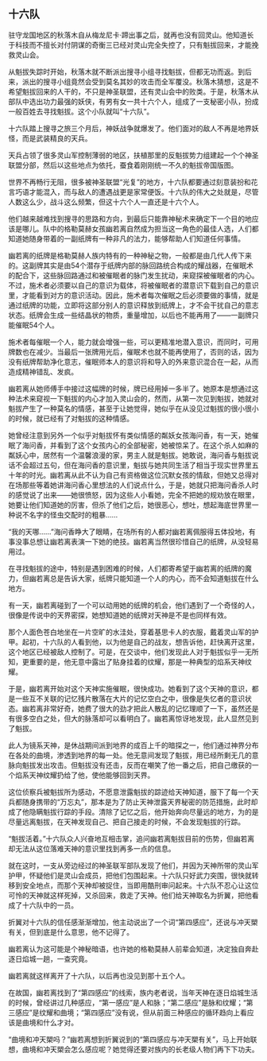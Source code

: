 ## 十六队

驻守龙国地区的秋落木自从梅龙尼卡·蹄出事之后，就再也没有回灵山。他知道长于科技而不擅长对付阴谋的奇衡三已经对灵山完全失控了，只有魁拔回来，才能挽救灵山会。

从魁拔失踪时开始，秋落木就不断派出搜寻小组寻找魁拔，但都无功而返。到后来，派出的搜寻小组竟然会受到莫名其妙的攻击而全军覆没。秋落木猜想，这是不希望魁拔回来的人干的，不只是神圣联盟，还有灵山会中的败类。于是，秋落木从部队中选出功力最强的妖侠，有男有女一共十六个人，组成了一支秘密小队，扮成一般百姓去寻找魁拔。这个小队就叫“十六队”。

十六队踏上搜寻之旅三个月后，神妖战争就爆发了。他们面对的敌人不再是地界妖怪，而是武装精良的天兵。

天兵占领了很多灵山军控制薄弱的地区，扶植那里的反魁拔势力组建起一个个神圣联盟分部，然后以这些地点为依托，蚕食着刚刚统一不久的魁拔帝国版图。

世界不再畅行无阻，很多被神圣联盟“光复”的地方，十六队都要通过刻意装扮和花言巧语才能混入，而与敌人的遭遇战更是家常便饭。十六队的伟大之处就是，尽管人数这么少，战斗这么频繁，但这十六个人一直还是十六个人。

他们越来越难找到搜寻的思路和方向，到最后只能靠神秘术来确定下一个目的地应该是哪儿。队中的格勒莫赫女孩幽若离自然成为担当这一角色的最佳人选，人们都知道她随身带着的一副纸牌有一种非凡的法力，能够帮助人们知道任何事情。

幽若离的纸牌是格勒莫赫人族内特有的一种神秘之物，一般都是由几代人传下来的。这副牌其实是由54个潜存于纸牌内部的脉回路统合构成的耀战器，在催眠术的配合下，这些脉回路通过和被催眠者的脉门发生扰动，来窥探被催眠者的内心。不过，施术者必须要以自己的意识为载体，将被催眠者的潜意识下载到自己的意识里，才能看到对方的意识活动。因此，施术者每次催眠之后必须要做的事情，就是通过纸牌的功能，立即将这部分别人的意识释放到纸牌上，才不会干扰自己的意志状态。纸牌会生成一些结晶状的物质，重量增加，以后也不能再用了——一副牌只能催眠54个人。

施术者每催眠一个人，能力就会增强一些，可以更精准地潜入意识，而同时，可用牌数也在减少。当最后一张牌用光后，催眠术也就不能再使用了，否则的话，因为没有纸牌帮助净化意志，催眠师本人的意识将和导入的外来意识混合在一起，从而造成精神错乱、发疯。

幽若离从她师傅手中接过这幅牌的时候，牌已经用掉一多半了。她原本是想通过这种法术来窥视一下魁拔的内心才加入灵山会的，然而，从第一次见到魁拔，她就对魁拔产生了一种莫名的情感，甚至于让她觉得，她似乎在从没见过魁拔的很小很小的时候，就已经有了对魁拔的这种情感。

她曾经注意到另外一个似乎对魁拔怀有类似情感的粼妖女孩海问香，有一天，她催眠了海问香，并看到了这个女孩内心的全部秘密，她被惊呆了。在这个杀人如麻的粼妖心中，居然有一个温馨浪漫的家，男主人就是魁拔。她敢说，海问香与魁拔说话不会超过五句，但在海问香的意识里，魁拔与她共同生活了相当于现实世界里五十年的时光。幽若离从此不认为自己有资格做这位沉默女孩的情敌，但她又总得对在场那些等着她讲海问香心里想法的人们说点什么，于是，她就只把海问香杀人时的感觉说了出来——她很愤怒，因为这些人小看她，完全不把她的规劝放在眼里，她要让他们知道她的厉害，但杀了他们之后，她很恶心，想吐，想起海底世界里一种说不名字的怪虫交配时的粗暴……

“我的天哪……”海问香睁大了眼睛，在场所有的人都对幽若离佩服得五体投地，有事没事总想让幽若离表演一下她的绝技。幽若离当然很珍惜自己的纸牌，从没轻易用过。

在寻找魁拔的途中，特别是遇到困难的时候，人们都寄希望于幽若离的纸牌的魔力，但幽若离总是告诉大家，纸牌只能知道一个人的内心，而不会知道魁拔在什么地方。

有一天，幽若离碰到了一个可以动用她的纸牌的机会，他们遇到了一个奇怪的人，很像是传说中的天界密探，她想知道她的纸牌对天神是不是也同样有效。

那个人面色苍白地坐在一片空旷的水洼处，穿着基思卡人的衣服，戴着灵山军的护甲。起初，十六队的人看到他，以为他是自己的战友，想告诉他，赶快离开这里，这个地区已经被敌人控制了。可是，在交谈中，他们发现此人对于魁拔似乎一无所知，更重要的是，他无意中露出了贴身挂着的纹耀，那是一种典型的焰系天神纹耀。

于是，幽若离开始对这个天神实施催眠，很快成功。她看到了这个天神的意识，都是一些互不关联的记忆残片散落在大片的记忆空白之中，很像是失忆者的意识状态。幽若离非常好奇，她费了很大的劲才把此人散乱的记忆理顺了一下，虽然还是有很多空白之处，但大的脉落却可以看明白了。幽若离惊讶地发现，此人显然见到了魁拔。

此人为镜系天神，是休战期间派到地界的成百上千的暗探之一，他们通过神界分布在各处的曲境，渗透到地界的每一处。他无意间发现了魁拔，用已经所剩无几的意脉向魁拔发出攻击。但魁拔没有还击，反而在嘲笑了他一番之后，把自己缴获的一个焰系天神纹耀扔给了他，使他能够回到天界。

这位侦察兵被魁拔所为感动，不愿意泄露魁拔的踪迹给天神知道，服下了每一个天兵都随身携带的“万忘丸”，那本是为了防止天神泄露天界秘密的防范措施，此时却成了他隐瞒魁拔行踪的手段。清除了记忆之后，他开始奔向尽量远的地方，为的是尽量远离魁拔，在天神发现自己、把自己接走的时候，不会发现魁拔的行踪。

“魁拔活着。”十六队众人兴奋地互相击掌，追问幽若离魁拔目前的伤势，但幽若离却无法从这位落难天神的意识里找到再多一点的信息。

就在这时，一支从旁边经过的神圣联军部队发现了他们，并因为天神所带的灵山军护甲，怀疑他们是灵山会成员，把他们包围起来。十六队只好武力突围，很快就转移到安全地点，而那个天神却被捉住，当即用酷刑审问起来。十六队不忍心让这位可怜的天神就这样死掉，又杀回来，救走了天神。他们给天神取名为折翼，把他看成了十六队中的一员。

折翼对十六队的信任感渐渐增加，他主动说出了一个词“第四感应”，还说与冲天槊有关，但到底是什么意思，他不记得了。

幽若离认为这可能是个神秘暗语，也许她的格勒莫赫人前辈会知道，决定独自奔赴逐日焰城一趟，一查究竟。

幽若离就这样离开了十六队，以后再也没见到那十五个人。

在故国，幽若离找到了“第四感应”的线索，族内老者说，当年天神在逐日焰城生活的时候，曾经讲过几种感应，“第一感应”是人和脉；“第二感应”是脉和纹耀；“第三感应”是纹耀和曲境；“第四感应”没有说，但从前面三种感应的循环趋向上看应该是曲境和什么才对。

“曲境和冲天槊吗？”幽若离想到折翼说到的“第四感应与冲天槊有关”，马上开始联想，曲境和冲天槊会怎么感应呢？她觉得还要对族内的长老级人物们再下下功夫。

